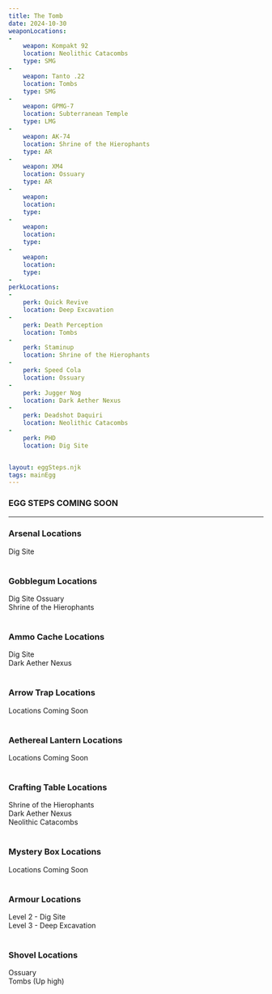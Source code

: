 ```yaml
---
title: The Tomb
date: 2024-10-30
weaponLocations: 
-
    weapon: Kompakt 92
    location: Neolithic Catacombs
    type: SMG
-
    weapon: Tanto .22
    location: Tombs
    type: SMG
-
    weapon: GPMG-7
    location: Subterranean Temple
    type: LMG
-
    weapon: AK-74
    location: Shrine of the Hierophants
    type: AR
-
    weapon: XM4
    location: Ossuary
    type: AR
-
    weapon: 
    location: 
    type: 
-
    weapon: 
    location: 
    type: 
-
    weapon: 
    location: 
    type: 
-
perkLocations: 
-
    perk: Quick Revive
    location: Deep Excavation
-
    perk: Death Perception
    location: Tombs
-
    perk: Staminup
    location: Shrine of the Hierophants
-
    perk: Speed Cola
    location: Ossuary
-
    perk: Jugger Nog
    location: Dark Aether Nexus
-
    perk: Deadshot Daquiri
    location: Neolithic Catacombs
-
    perk: PHD
    location: Dig Site


layout: eggSteps.njk
tags: mainEgg
---
```


### EGG STEPS COMING SOON<br>

---

### Arsenal Locations

Dig Site     
<br>  

### Gobblegum Locations

Dig Site 
Ossuary  
Shrine of the Hierophants   
<br>  

### Ammo Cache Locations

Dig Site  
Dark Aether Nexus     
<br>

### Arrow Trap Locations

Locations Coming Soon   
<br>  

### Aethereal Lantern Locations

Locations Coming Soon   
<br>  

### Crafting Table Locations

Shrine of the Hierophants  
Dark Aether Nexus  
Neolithic Catacombs  
<br>  

### Mystery Box Locations

Locations Coming Soon   
<br>  
  
### Armour Locations

Level 2 - Dig Site  
Level 3 - Deep Excavation     
<br>  

### Shovel Locations

Ossuary  
Tombs (Up high)  
<br>  





